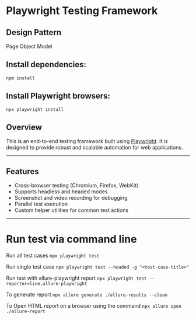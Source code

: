 # Playwright Testing Framework

## Design Pattern
Page Object Model
## Install dependencies:
```npm install```

## Install Playwright browsers:
```npx playwright install```
## Overview

This is an end-to-end testing framework built using [Playwright](https://playwright.dev). It is designed to provide robust and scalable automation for web applications.

---

## Features

- Cross-browser testing (Chromium, Firefox, WebKit)
- Supports headless and headed modes
- Screenshot and video recording for debugging
- Parallel test execution
- Custom helper utilities for common test actions

---
# Run test via command line

Run all test cases
```npx playwright test```

Run single test case
```npx playwright test --headed -g "<test-case-title>"```

Run test with allure-playwright report
```npx playwright test --reporter=line,allure-playwright```

To generate report
```npx allure generate ./allure-results --clean ```

To Open HTML report on a browser using the command
```npx allure open ./allure-report```

